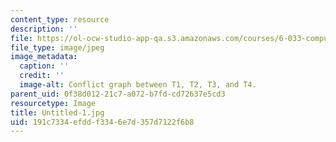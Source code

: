 ```yaml
---
content_type: resource
description: ''
file: https://ol-ocw-studio-app-qa.s3.amazonaws.com/courses/6-033-computer-system-engineering-spring-2018/191c7334efddf3346e7d357d7122f6b8_Untitled-1.jpg
file_type: image/jpeg
image_metadata:
  caption: ''
  credit: ''
  image-alt: Conflict graph between T1, T2, T3, and T4.
parent_uid: 0f38d012-21c7-a072-b7fd-cd72637e5cd3
resourcetype: Image
title: Untitled-1.jpg
uid: 191c7334-efdd-f334-6e7d-357d7122f6b8
---
```


